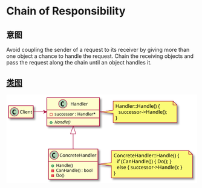 # Chain of Responsibility

## 意图
Avoid coupling the sender of a request to its receiver by giving more than one object a chance to handle the request.
Chain the receiving objects and pass the request along the chain until an object handles it.

## [类图](./Class.txt)
![](./Class.svg)
